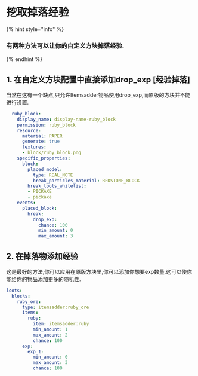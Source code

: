 # 挖取掉落经验

{% hint style="info" %}
### 有两种方法可以让你的自定义方块掉落经验.
{% endhint %}

## 1. 在自定义方块配置中直接添加drop\_exp \[经验掉落\]

当然在这有一个缺点,只允许Itemsadder物品使用drop_exp,而原版的方块并不能进行设置.

```yaml
  ruby_block:
    display_name: display-name-ruby_block
    permission: ruby_block
    resource:
      material: PAPER
      generate: true
      textures:
      - block/ruby_block.png
    specific_properties:
      block:
        placed_model:
          type: REAL_NOTE
          break_particles_material: REDSTONE_BLOCK
        break_tools_whitelist:
        - PICKAXE
        - pickaxe
    events:
      placed_block:
        break:
          drop_exp:
            chance: 100
            min_amount: 0
            max_amount: 3
```

## 2. 在掉落物添加经验

这是最好的方法,你可以应用在原版方块里,你可以添加你想要exp数量.这可以使你能给你的物品添加更多的随机性.

```yaml
loots:
  blocks:
    ruby_ore:
      type: itemsadder:ruby_ore
      items:
        ruby:
          item: itemsadder:ruby
          min_amount: 1
          max_amount: 2
          chance: 100
      exp:
        exp_1:
          min_amount: 0
          max_amount: 3
          chance: 100
```

